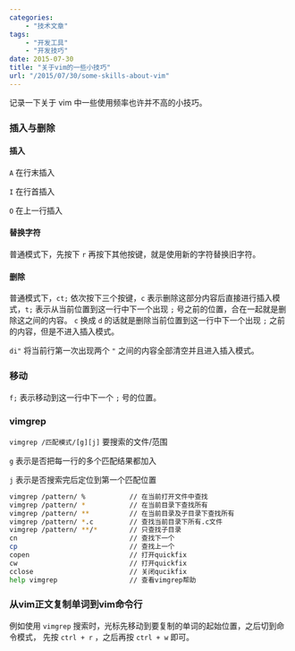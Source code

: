 ```yaml
---
categories:
    - "技术文章"
tags:
    - "开发工具"
    - "开发技巧"
date: 2015-07-30
title: "关于vim的一些小技巧"
url: "/2015/07/30/some-skills-about-vim"
---
```


记录一下关于 vim 中一些使用频率也许并不高的小技巧。

<!--more-->

### 插入与删除

#### 插入

`A` 在行末插入

`I` 在行首插入

`O` 在上一行插入

#### 替换字符

普通模式下，先按下 `r` 再按下其他按键，就是使用新的字符替换旧字符。

#### 删除

普通模式下，`ct;` 依次按下三个按键，`c` 表示删除这部分内容后直接进行插入模式，`t;` 表示从当前位置到这一行中下一个出现 `;` 号之前的位置，合在一起就是删除这之间的内容。 `c` 换成 `d` 的话就是删除当前位置到这一行中下一个出现 `;` 之前的内容，但是不进入插入模式。

`di"` 将当前行第一次出现两个 `"` 之间的内容全部清空并且进入插入模式。

### 移动

`f;` 表示移动到这一行中下一个 `;` 号的位置。

### vimgrep

`vimgrep /匹配模式/[g][j]` 要搜索的文件/范围 

`g` 表示是否把每一行的多个匹配结果都加入

`j` 表示是否搜索完后定位到第一个匹配位置

```bash
vimgrep /pattern/ %           // 在当前打开文件中查找
vimgrep /pattern/ *           // 在当前目录下查找所有
vimgrep /pattern/ **          // 在当前目录及子目录下查找所有
vimgrep /pattern/ *.c         // 查找当前目录下所有.c文件
vimgrep /pattern/ **/*        // 只查找子目录
cn                            // 查找下一个
cp                            // 查找上一个
copen                         // 打开quickfix
cw                            // 打开quickfix
cclose                        // 关闭qucikfix
help vimgrep                  // 查看vimgrep帮助
```

### 从vim正文复制单词到vim命令行

例如使用 `vimgrep` 搜索时，光标先移动到要复制的单词的起始位置，之后切到命令模式， 先按 `ctrl + r` ，之后再按 `ctrl + w` 即可。
